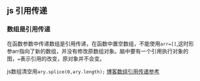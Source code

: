 ## js 引用传递
### 数组是引用传递
在函数参数中传递数组是引用传递，在函数中置空数组，不能使用`arr=[]`,这时形参arr指向了新的数组，并没有修改原数组对象。脑中要有一个引用执行对象的图，`=`表示引用的改变，原对象并不会变。

js数组清空用`ary.splice(0,ary.length);`
[博客数组引用传递参考](https://www.cnblogs.com/yuyifan/p/6204365.html)